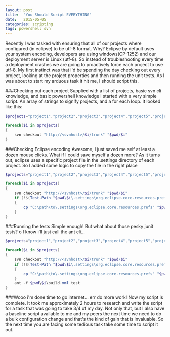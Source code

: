 ```yaml
---
layout: post
title:  "You Should Script EVERYTHING"
date:   2015-05-05
categories: scripting
tags: powershell svn
---
```


Recently I was tasked with ensuring that all of our projects where configured (in eclipse) to be utf-8 format. Why? 
  Eclipse by default uses your system encoding, developers are using windows(CP-1252) and our deployment server 
  is Linux (utf-8). So instead of troubleshooting every time a deployment crashes we are going to proactively force each project 
   to use utf-8. My first instinct was that i'd be spending the day checking out every project, looking at the project properties
    and then running the unit tests.   As I was about to start my arduous task it hit me, I should script this.
    
    
###Checking out each project
Supplied with a list of projects, basic svn cli knowledge, and basic powershell knowledge I started with a very simple script.
An array of strings to signify projects, and a for each loop. It looked like this:

```powershell
$projects="project1","project2","project3","project4","project5","project6"

foreach($i in $projects)
{
    svn checkout "http://<svnhost>/$i/trunk" "$pwd/$i"
}
```

###Checking Eclipse encoding
Awesome, I just saved me self at least a dozen mouse clicks. What if I could save myself a dozen more?
  As it turns out, eclipse uses a specific project file in the .settings directory of each project.  So I added some logic 
  to copy the file in the right place
  
```powershell
$projects="project1","project2","project3","project4","project5","project6"

foreach($i in $projects)
{
    svn checkout "http://<svnhost>/$i/trunk" "$pwd/$i"
    if (!$(Test-Path "$pwd\$i\.settings\org.eclipse.core.resources.prefs"))
    {
        cp "C:\path\to\.settings\org.eclipse.core.resources.prefs" "$pwd\$i\.settings\org.eclipse.core.resources.prefs"
    }
}
```  

###Running the tests
Simple enough! But what about those pesky junit tests? o I know i'll just call the ant cli...

```powershell
$projects="project1","project2","project3","project4","project5","project6"

foreach($i in $projects)
{
    svn checkout "http://<svnhost>/$i/trunk" "$pwd/$i"
    if (!$(Test-Path "$pwd\$i\.settings\org.eclipse.core.resources.prefs"))
    {
        cp "C:\path\to\.settings\org.eclipse.core.resources.prefs" "$pwd\$i\.settings\org.eclipse.core.resources.prefs"
    }
    ant -f $pwd\$i\build.xml test
}
```

###Wooo i'm done time to go internet... err do more work!
Now my script is complete.  It took me approximately 2 hours to research and write the script for a task that was going 
to take 3/4 of my day.  Not only that, but I also have a baseline script available to me and my peers the next time we need
to do a bulk configuration change and that's the kind of gain that is invaluable.  So the next time you are facing some 
tedious task take some time to script it out.

